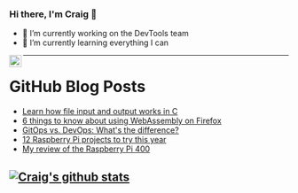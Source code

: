 ### Hi there, I'm Craig 👋

<!--
**CraigTeelFugro/CraigTeelFugro** is a ✨ _special_ ✨ repository because its `README.md` (this file) appears on your GitHub profile.

Here are some ideas to get you started:
-->

- 🔭 I’m currently working on the DevTools team
- 🌱 I’m currently learning everything I can

[<img align="left" alt="Craig Teel | LinkedIn" width="22px" src="https://cdn.jsdelivr.net/npm/simple-icons@v3/icons/linkedin.svg" />][linkedin]

---

# GitHub Blog Posts

<!-- BLOG-POST-LIST:START -->
- [Learn how file input and output works in C](https://opensource.com/article/21/3/file-io-c)
- [6 things to know about using WebAssembly on Firefox](https://opensource.com/article/21/3/webassembly-firefox)
- [GitOps vs. DevOps: What&#039;s the difference?](https://opensource.com/article/21/3/gitops)
- [12 Raspberry Pi projects to try this year](https://opensource.com/articles/21/3/raspberry-pi-projects)
- [My review of the Raspberry Pi 400](https://opensource.com/article/21/3/raspberry-pi-400-review)
<!-- BLOG-POST-LIST:END -->

## [![Craig's github stats](https://github-readme-stats.vercel.app/api?username=craigteelfugro)](https://github.com/anuraghazra/github-readme-stats)


[linkedin]: https://linkedin.com/in/craig-teel-b8786771

